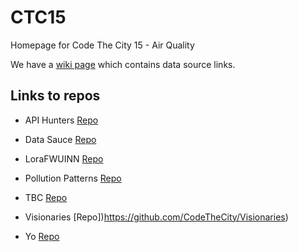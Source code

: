# CTC15
Homepage for Code The City 15 - Air Quality

We have a [wiki page](https://github.com/CodeTheCity/CTC15/wiki) which contains data source links. 

## Links to repos 

* API Hunters [Repo](https://github.com/CodeTheCity/API_hunters)

* Data Sauce [Repo](https://github.com/CodeTheCity/Data_Sauce)

* LoraFWUINN [Repo](https://github.com/CodeTheCity/LoraFWUINN)

* Pollution Patterns [Repo](https://github.com/CodeTheCity/pollutionpatterns)

* TBC [Repo](https://github.com/CodeTheCity/tbc)

* Visionaries [Repo])https://github.com/CodeTheCity/Visionaries)

* Yo [Repo](https://github.com/CodeTheCity/yo)






